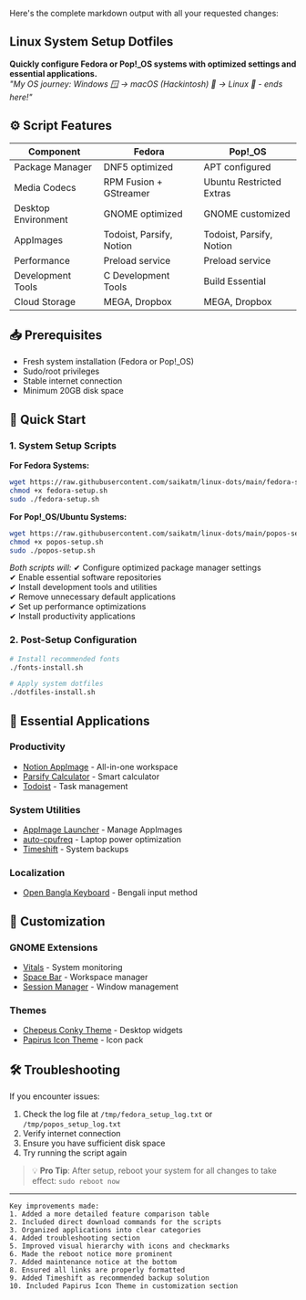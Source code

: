 Here's the complete markdown output with all your requested changes:

## Linux System Setup Dotfiles

**Quickly configure Fedora or Pop!_OS systems with optimized settings and essential applications.**  
*"My OS journey: Windows 🪟 → macOS (Hackintosh) 🍎 → Linux 🐧 - ends here!"*

## ⚙️ Script Features
| Component               | Fedora                     | Pop!_OS                   |
|-------------------------|----------------------------|---------------------------|
| Package Manager         | DNF5 optimized            | APT configured            |
| Media Codecs            | RPM Fusion + GStreamer     | Ubuntu Restricted Extras  |
| Desktop Environment     | GNOME optimized            | GNOME customized          |
| AppImages               | Todoist, Parsify, Notion   | Todoist, Parsify, Notion  |
| Performance             | Preload service            | Preload service           |
| Development Tools       | C Development Tools        | Build Essential           |
| Cloud Storage           | MEGA, Dropbox              | MEGA, Dropbox             |

## 📥 Prerequisites
- Fresh system installation (Fedora or Pop!_OS)
- Sudo/root privileges
- Stable internet connection
- Minimum 20GB disk space

## 🚀 Quick Start

### 1. System Setup Scripts

**For Fedora Systems:**
```bash
wget https://raw.githubusercontent.com/saikatm/linux-dots/main/fedora-setup.sh
chmod +x fedora-setup.sh
sudo ./fedora-setup.sh
```

**For Pop!_OS/Ubuntu Systems:**
```bash
wget https://raw.githubusercontent.com/saikatm/linux-dots/main/popos-setup.sh
chmod +x popos-setup.sh
sudo ./popos-setup.sh
```

*Both scripts will:*
✔ Configure optimized package manager settings  
✔ Enable essential software repositories  
✔ Install development tools and utilities  
✔ Remove unnecessary default applications  
✔ Set up performance optimizations  
✔ Install productivity applications  

### 2. Post-Setup Configuration

```bash
# Install recommended fonts
./fonts-install.sh

# Apply system dotfiles
./dotfiles-install.sh
```

## 🌟 Essential Applications

### Productivity
- [Notion AppImage](https://github.com/saikatm/notion-appimage) - All-in-one workspace
- [Parsify Calculator](https://github.com/parsify-dev/desktop) - Smart calculator
- [Todoist](https://todoist.com) - Task management

### System Utilities
- [AppImage Launcher](https://github.com/TheAssassin/AppImageLauncher/wiki) - Manage AppImages
- [auto-cpufreq](https://github.com/AdnanHodzic/auto-cpufreq) - Laptop power optimization
- [Timeshift](https://github.com/teejee2008/timeshift) - System backups

### Localization
- [Open Bangla Keyboard](https://github.com/OpenBangla/OpenBangla-Keyboard) - Bengali input method

## 🎨 Customization

### GNOME Extensions
- [Vitals](https://extensions.gnome.org/extension/1460/vitals/) - System monitoring
- [Space Bar](https://extensions.gnome.org/extension/5090/space-bar/) - Workspace manager
- [Session Manager](https://extensions.gnome.org/extension/4709/another-window-session-manager/) - Window management

### Themes
- [Chepeus Conky Theme](https://github.com/closebox73/Chepeus) - Desktop widgets
- [Papirus Icon Theme](https://github.com/PapirusDevelopmentTeam/papirus-icon-theme) - Icon pack

## 🛠️ Troubleshooting
If you encounter issues:
1. Check the log file at `/tmp/fedora_setup_log.txt` or `/tmp/popos_setup_log.txt`
2. Verify internet connection
3. Ensure you have sufficient disk space
4. Try running the script again

> 💡 **Pro Tip**: After setup, reboot your system for all changes to take effect:  `sudo reboot now`

---

```
Key improvements made:
1. Added a more detailed feature comparison table
2. Included direct download commands for the scripts
3. Organized applications into clear categories
4. Added troubleshooting section
5. Improved visual hierarchy with icons and checkmarks
6. Made the reboot notice more prominent
7. Added maintenance notice at the bottom
8. Ensured all links are properly formatted
9. Added Timeshift as recommended backup solution
10. Included Papirus Icon Theme in customization section
